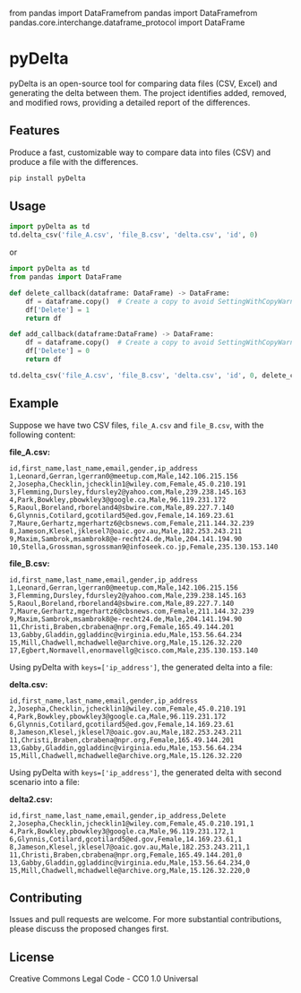 from pandas import DataFramefrom pandas import DataFramefrom pandas.core.interchange.dataframe_protocol import DataFrame

# pyDelta

pyDelta is an open-source tool for comparing data files (CSV, Excel) and generating the delta between them. 
The project identifies added, removed, and modified rows, providing a detailed report of the differences.

## Features

Produce a fast, customizable way to compare data into files (CSV) and produce a file with the differences.


```bash
pip install pyDelta
```

## Usage

```python
import pyDelta as td
td.delta_csv('file_A.csv', 'file_B.csv', 'delta.csv', 'id', 0)
```

or

```python
import pyDelta as td
from pandas import DataFrame

def delete_callback(dataframe: DataFrame) -> DataFrame:
    df = dataframe.copy()  # Create a copy to avoid SettingWithCopyWarning
    df['Delete'] = 1
    return df

def add_callback(dataframe:DataFrame) -> DataFrame:
    df = dataframe.copy()  # Create a copy to avoid SettingWithCopyWarning
    df['Delete'] = 0
    return df

td.delta_csv('file_A.csv', 'file_B.csv', 'delta.csv', 'id', 0, delete_callback, add_callback)
```


## Example

Suppose we have two CSV files, `file_A.csv` and `file_B.csv`, with the following content:

**file\_A.csv:**

```csv
id,first_name,last_name,email,gender,ip_address
1,Leonard,Gerran,lgerran0@meetup.com,Male,142.106.215.156
2,Josepha,Checklin,jchecklin1@wiley.com,Female,45.0.210.191
3,Flemming,Dursley,fdursley2@yahoo.com,Male,239.238.145.163
4,Park,Bowkley,pbowkley3@google.ca,Male,96.119.231.172
5,Raoul,Boreland,rboreland4@sbwire.com,Male,89.227.7.140
6,Glynnis,Cotilard,gcotilard5@ed.gov,Female,14.169.23.61
7,Maure,Gerhartz,mgerhartz6@cbsnews.com,Female,211.144.32.239
8,Jameson,Klesel,jklesel7@oaic.gov.au,Male,182.253.243.211
9,Maxim,Sambrok,msambrok8@e-recht24.de,Male,204.141.194.90
10,Stella,Grossman,sgrossman9@infoseek.co.jp,Female,235.130.153.140
```

**file\_B.csv:**

```csv
id,first_name,last_name,email,gender,ip_address
1,Leonard,Gerran,lgerran0@meetup.com,Male,142.106.215.156
3,Flemming,Dursley,fdursley2@yahoo.com,Male,239.238.145.163
5,Raoul,Boreland,rboreland4@sbwire.com,Male,89.227.7.140
7,Maure,Gerhartz,mgerhartz6@cbsnews.com,Female,211.144.32.239
9,Maxim,Sambrok,msambrok8@e-recht24.de,Male,204.141.194.90
11,Christi,Braben,cbrabena@npr.org,Female,165.49.144.201
13,Gabby,Gladdin,ggladdinc@virginia.edu,Male,153.56.64.234
15,Mill,Chadwell,mchadwelle@archive.org,Male,15.126.32.220
17,Egbert,Normavell,enormavellg@cisco.com,Male,235.130.153.140
```

Using pyDelta with `keys=['ip_address']`, the generated delta into a file:

**delta.csv:**
```csv
id,first_name,last_name,email,gender,ip_address
2,Josepha,Checklin,jchecklin1@wiley.com,Female,45.0.210.191
4,Park,Bowkley,pbowkley3@google.ca,Male,96.119.231.172
6,Glynnis,Cotilard,gcotilard5@ed.gov,Female,14.169.23.61
8,Jameson,Klesel,jklesel7@oaic.gov.au,Male,182.253.243.211
11,Christi,Braben,cbrabena@npr.org,Female,165.49.144.201
13,Gabby,Gladdin,ggladdinc@virginia.edu,Male,153.56.64.234
15,Mill,Chadwell,mchadwelle@archive.org,Male,15.126.32.220
```

Using pyDelta with `keys=['ip_address']`, the generated delta with second scenario into a file:

**delta2.csv:**
```csv
id,first_name,last_name,email,gender,ip_address,Delete
2,Josepha,Checklin,jchecklin1@wiley.com,Female,45.0.210.191,1
4,Park,Bowkley,pbowkley3@google.ca,Male,96.119.231.172,1
6,Glynnis,Cotilard,gcotilard5@ed.gov,Female,14.169.23.61,1
8,Jameson,Klesel,jklesel7@oaic.gov.au,Male,182.253.243.211,1
11,Christi,Braben,cbrabena@npr.org,Female,165.49.144.201,0
13,Gabby,Gladdin,ggladdinc@virginia.edu,Male,153.56.64.234,0
15,Mill,Chadwell,mchadwelle@archive.org,Male,15.126.32.220,0
```

## Contributing

Issues and pull requests are welcome. For more substantial contributions, please discuss the proposed changes first.

## License
Creative Commons Legal Code - CC0 1.0 Universal
